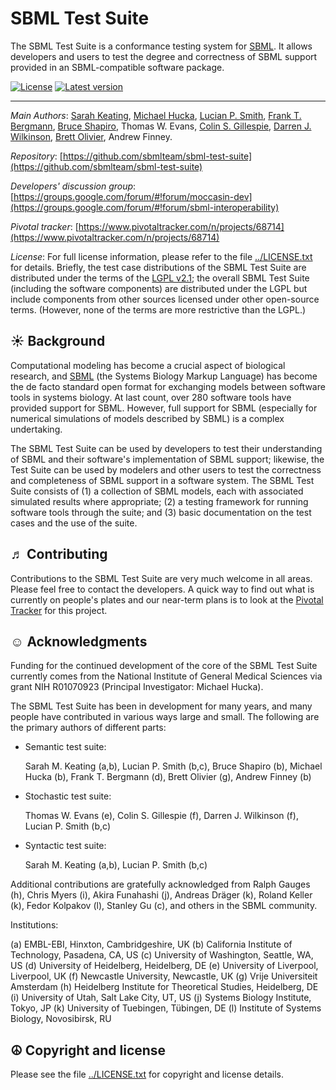 SBML Test Suite
===============

The SBML Test Suite is a conformance testing system for [SBML](http://sbml.org).  It allows developers and users to test the degree and correctness of SBML support provided in an SBML-compatible software package.

[![License](http://img.shields.io/:license-LGPL-blue.svg)](https://www.gnu.org/licenses/old-licenses/lgpl-2.1.en.html)  [![Latest version](https://img.shields.io/badge/Latest_version-3.2-brightgreen.svg)](http://shields.io)

----
*Main Authors*: [Sarah Keating](http://www.ebi.ac.uk/about/people/sarah-keating), [Michael Hucka](http://www.cds.caltech.edu/~mhucka), [Lucian P. Smith](http://www.washington.edu/home/peopledir/?method=name&term=smith), [Frank T. Bergmann](http://www.cos.uni-heidelberg.de/index.php/f.bergmann?l=_e), [Bruce Shapiro](http://www.bruce-shapiro.com), Thomas W. Evans, [Colin S. Gillespie](http://www.ncl.ac.uk/maths/about/staff/profile/colingillespie.html#background), [Darren J. Wilkinson](https://www.staff.ncl.ac.uk/d.j.wilkinson/), [Brett Olivier](http://www.bgoli.net), Andrew Finney.

*Repository*:   [https://github.com/sbmlteam/sbml-test-suite](https://github.com/sbmlteam/sbml-test-suite)

*Developers' discussion group*: [https://groups.google.com/forum/#!forum/moccasin-dev](https://groups.google.com/forum/#!forum/sbml-interoperability)

*Pivotal tracker*: [https://www.pivotaltracker.com/n/projects/68714](https://www.pivotaltracker.com/n/projects/68714)

*License*: For full license information, please refer to the file [../LICENSE.txt](https://raw.githubusercontent.com/sbmlteam/moccasin/master/LICENSE.txt) for details.  Briefly, the test case distributions of the SBML Test Suite are distributed under the terms of the [LGPL v2.1](https://www.gnu.org/licenses/old-licenses/lgpl-2.1.en.html); the overall SBML Test Suite (including the software components) are distributed under the LGPL but include components from other sources licensed under other open-source terms.  (However, none of the terms are more restrictive than the LGPL.)

☀ Background
----------

Computational modeling has become a crucial aspect of biological research, and [SBML](http://sbml.org) (the Systems Biology Markup Language) has become the de facto standard open format for exchanging models between software tools in systems biology.  At last count, over 280 software tools have provided support for SBML.  However, full support for SBML (especially for numerical simulations of models described by SBML) is a complex undertaking.

The SBML Test Suite can be used by developers to test their understanding of SBML and their software's implementation of SBML support; likewise, the Test Suite can be used by modelers and other users to test the correctness and completeness of SBML support in a software system.  The SBML Test Suite consists of (1) a collection of SBML models, each with associated simulated results where appropriate; (2) a testing framework for running software tools through the suite; and (3) basic documentation on the test cases and the use of the suite.

♬ Contributing
------------

Contributions to the SBML Test Suite are very much welcome in all areas.  Please feel free to contact the developers.  A quick way to find out what is currently on people's plates and our near-term plans is to look at the [Pivotal Tracker](https://www.pivotaltracker.com/n/projects/68714) for this project.


☺ Acknowledgments
-----------------------

Funding for the continued development of the core of the SBML Test Suite currently comes from the National Institute of General Medical Sciences via grant NIH R01070923 (Principal Investigator: Michael Hucka).

The SBML Test Suite has been in development for many years, and many people have contributed in various ways large and small.  The following are the primary authors of different parts:

* Semantic test suite:

  Sarah M. Keating (a,b), Lucian P. Smith (b,c), Bruce Shapiro (b),
  Michael Hucka (b), Frank T. Bergmann (d), Brett Olivier (g),
  Andrew Finney (b)

* Stochastic test suite:

  Thomas W. Evans (e), Colin S. Gillespie (f), Darren J. Wilkinson (f),
  Lucian P. Smith (b,c)
   
* Syntactic test suite:

  Sarah M. Keating (a,b), Lucian P. Smith (b,c)

Additional contributions are gratefully acknowledged from Ralph Gauges
(h), Chris Myers (i), Akira Funahashi (j), Andreas Dräger (k), Roland
Keller (k), Fedor Kolpakov (l), Stanley Gu (c), and others in the SBML
community.

Institutions:

   (a) EMBL-EBI, Hinxton, Cambridgeshire, UK
   (b) California Institute of Technology, Pasadena, CA, US
   (c) University of Washington, Seattle, WA, US
   (d) University of Heidelberg, Heidelberg, DE
   (e) University of Liverpool, Liverpool, UK
   (f) Newcastle University, Newcastle, UK
   (g) Vrije Universiteit Amsterdam
   (h) Heidelberg Institute for Theoretical Studies, Heidelberg, DE
   (i) University of Utah, Salt Lake City, UT, US
   (j) Systems Biology Institute, Tokyo, JP
   (k) University of Tuebingen, Tübingen, DE
   (l) Institute of Systems Biology, Novosibirsk, RU   


☮ Copyright and license
---------------------

Please see the file [../LICENSE.txt](https://raw.githubusercontent.com/sbmlteam/moccasin/master/LICENSE.txt) for copyright and license details.
